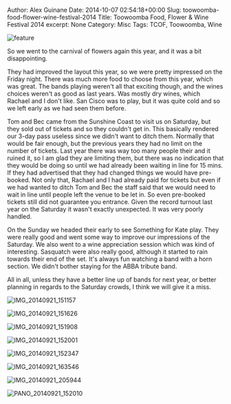 Author: Alex Guinane
Date: 2014-10-07 02:54:18+00:00
Slug: toowoomba-food-flower-wine-festival-2014
Title: Toowoomba Food, Flower & Wine Festival 2014
excerpt: None
Category: Misc
Tags: TCOF, Toowoomba, Wine

![feature](/images/2014/2014-10-07-toowoomba-food-flower-wine-festival-2014/feature.jpg)

So we went to the carnival of flowers again this year, and it was a bit disappointing.

They had improved the layout this year, so we were pretty impressed on the Friday night. There was much more food to choose from this year, which was great. The bands playing weren't all that exciting though, and the wines choices weren't as good as last years. Was mostly dry wines, which Rachael and I don't like. San Cisco was to play, but it was quite cold and so we left early as we had seen them before.

Tom and Bec came from the Sunshine Coast to visit us on Saturday, but they sold out of tickets and so they couldn't get in. This basically rendered our 3-day pass useless since we didn't want to ditch them. Normally that would be fair enough, but the previous years they had no limit on the number of tickets. Last year there was way too many people their and it ruined it, so I am glad they are limiting them, but there was no indication that they would be doing so until we had already been waiting in line for 15 mins. If they had advertised that they had changed things we would have pre-booked. Not only that, Rachael and I had already paid for tickets but even if we had wanted to ditch Tom and Bec the staff said that we would need to wait in line until people left the venue to be let in. So even pre-booked tickets still did not guarantee you entrance. Given the record turnout last year on the Saturday it wasn't exactly unexpected. It was very poorly handled.

On the Sunday we headed their early to see Something for Kate play. They were really good and went some way to improve our impressions of the Saturday. We also went to a wine appreciation session which was kind of interesting. Sasquatch were also really good, although it started to rain towards their end of the set. It's always fun watching a band with a horn section. We didn't bother staying for the ABBA tribute band.

All in all, unless they have a better line up of bands for next year, or better planning in regards to the Saturday crowds, I think we will give it a miss.

![IMG_20140921_151157](/images/2014/2014-10-07-toowoomba-food-flower-wine-festival-2014/img_20140921_151157.jpg)

![IMG_20140921_151626](/images/2014/2014-10-07-toowoomba-food-flower-wine-festival-2014/img_20140921_151626.jpg)

![IMG_20140921_151908](/images/2014/2014-10-07-toowoomba-food-flower-wine-festival-2014/img_20140921_151908.jpg)

![IMG_20140921_152001](/images/2014/2014-10-07-toowoomba-food-flower-wine-festival-2014/img_20140921_152001.jpg)

![IMG_20140921_152347](/images/2014/2014-10-07-toowoomba-food-flower-wine-festival-2014/img_20140921_152347.jpg)

![IMG_20140921_163546](/images/2014/2014-10-07-toowoomba-food-flower-wine-festival-2014/img_20140921_163546.jpg "Something for Kate")

![IMG_20140921_205944](/images/2014/2014-10-07-toowoomba-food-flower-wine-festival-2014/img_20140921_205944.jpg)

![PANO_20140921_152010](/images/2014/2014-10-07-toowoomba-food-flower-wine-festival-2014/pano_20140921_152010.jpg)
